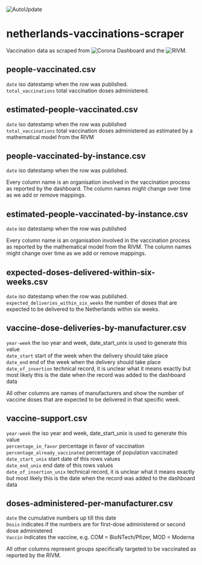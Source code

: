 ![AutoUpdate](https://github.com/Sikerdebaard/netherlands-vaccinations-scraper/workflows/AutoUpdate/badge.svg)


# netherlands-vaccinations-scraper
Vaccination data as scraped from ![Corona Dashboard](https://coronadashboard.rijksoverheid.nl/landelijk/vaccinaties) and the ![RIVM](https://www.rivm.nl/covid-19-vaccinatie/cijfers-vaccinatieprogramma).  

## people-vaccinated.csv
`date` iso datestamp when the row was published.  
`total_vaccinations` total vaccination doses administered.

## estimated-people-vaccinated.csv
`date` iso datestamp when the row was published  
`total_vaccinations` total vaccination doses administered as estimated by a mathematical model from the RIVM  

## people-vaccinated-by-instance.csv
`date` iso datestamp when the row was published.  

Every column name is an organisation involved in the vaccination process as reported by the dashboard. The column names might change over time as we add or remove mappings.  

## estimated-people-vaccinated-by-instance.csv
`date` iso datestamp when the row was published  

Every column name is an organisation involved in the vaccination process as reported by the mathematical model from the RIVM. The column names might change over time as we add or remove mappings.  

## expected-doses-delivered-within-six-weeks.csv
`date` iso datestamp when the row was published.  
`expected_deliveries_within_six_weeks` the number of doses that are expected to be delivered to the Netherlands within six weeks.

## vaccine-dose-deliveries-by-manufacturer.csv 
`year-week` the iso year and week, date_start_unix is used to generate this value  
`date_start` start of the week when the delivery should take place  
`date_end` end of the week when the delivery should take place  
`date_of_insertion` technical record, it is unclear what it means exactly but most likely this is the date when the record was added to the dashboard data  

All other columns are names of manufacturers and show the number of vaccine doses that are expected to be delivered in that specific week.



## vaccine-support.csv 
`year-week` the iso year and week, date_start_unix is used to generate this value  
`percentage_in_favor` percentage in favor of vaccination  
`percentage_already_vaccinated` percentage of population vaccinated  
`date_start_unix` start date of this rows values  
`date_end_unix` end date of this rows values    
`date_of_insertion_unix` technical record, it is unclear what it means exactly but most likely this is the date when the record was added to the dashboard data  


## doses-administered-per-manufacturer.csv
`date` the cumulative numbers up till this date  
`Dosis` indicates if the numbers are for first-dose administered or second dose administered  
`Vaccin` indicates the vaccine, e.g. COM = BioNTech/Pfizer, MOD = Moderna  

All other columns represent groups specifically targeted to be vaccinated as reported by the RIVM.  
